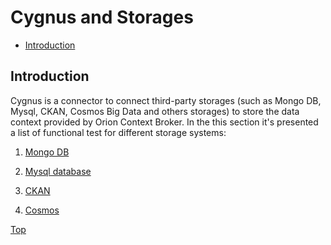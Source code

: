 # Cygnus and Storages #

* [Introduction](#introduction)

## Introduction ##

Cygnus is a connector to connect third-party storages (such as Mongo DB, Mysql, CKAN, Cosmos Big Data and others storages) to store the data context provided by Orion Context Broker.
In the this section it's presented a list of functional test for different storage systems:

1. [Mongo DB](cygnus.mongo)

2. [Mysql database](cygnus.mysql)

3. [CKAN](cygnus.ckan)

4. [Cosmos](cygnus.cosmos)

[Top](#cygnus-and-storages)